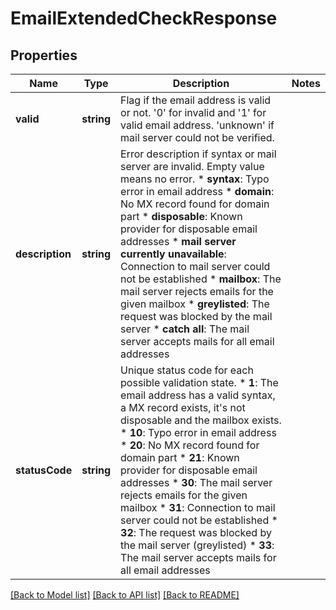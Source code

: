 # EmailExtendedCheckResponse

## Properties
Name | Type | Description | Notes
------------ | ------------- | ------------- | -------------
**valid** | **string** | Flag if the email address is valid or not. &#39;0&#39; for invalid and &#39;1&#39; for valid email address. &#39;unknown&#39; if mail server could not be verified. | 
**description** | **string** | Error description if syntax or mail server are invalid. Empty value means no error.  * **syntax**: Typo error in email address  * **domain**: No MX record found for domain part  * **disposable**: Known provider for disposable email addresses  * **mail server currently unavailable**: Connection to mail server could not be established  * **mailbox**: The mail server rejects emails for the given mailbox  * **greylisted**: The request was blocked by the mail server  * **catch all**: The mail server accepts mails for all email addresses | 
**statusCode** | **string** | Unique status code for each possible validation state.  * **1**: The email address has a valid syntax, a MX record exists, it&#39;s not disposable and the mailbox exists.  * **10**: Typo error in email address  * **20**: No MX record found for domain part  * **21**: Known provider for disposable email addresses  * **30**: The mail server rejects emails for the given mailbox  * **31**: Connection to mail server could not be established  * **32**: The request was blocked by the mail server (greylisted)  * **33**: The mail server accepts mails for all email addresses | 

[[Back to Model list]](../README.md#documentation-for-models) [[Back to API list]](../README.md#documentation-for-api-endpoints) [[Back to README]](../README.md)


